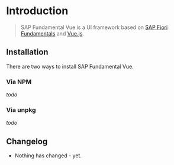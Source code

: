 # Introduction

> SAP Fundamental Vue is a UI framework based on [SAP Fiori Fundamentals](https://sap.github.io/fundamental/) and [Vue.js](htts://vuejs.org).

## Installation
There are two ways to install SAP Fundamental Vue.

### Via **NPM**
_todo_

### Via **unpkg**
_todo_

## Changelog

* Nothing has changed - yet.